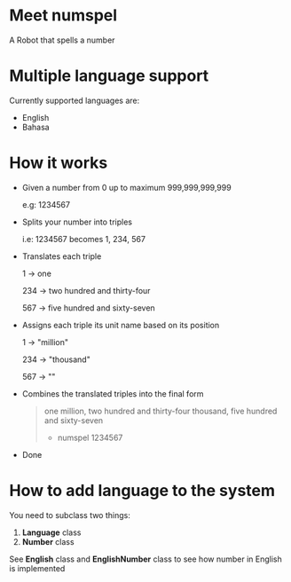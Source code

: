 # Meet numspel
A Robot that spells a number

# Multiple language support
Currently supported languages are:
- English
- Bahasa

# How it works
- Given a number from 0 up to maximum 999,999,999,999

  e.g: 1234567
  
- Splits your number into triples

  i.e: 1234567 becomes 1, 234, 567
  
- Translates each triple

  1   -> one

  234 -> two hundred and thirty-four

  567 -> five hundred and sixty-seven
  
- Assigns each triple its unit name based on its position

  1   -> "million"

  234 -> "thousand"

  567 -> ""
  
- Combines the translated triples into the final form

  > one million, two hundred and thirty-four thousand, five hundred and sixty-seven
  > - numspel 1234567

- Done

# How to add language to the system
  You need to subclass two things:
  1. **Language** class
  2. **Number** class

  See **English** class and **EnglishNumber** class to see how number in English is implemented
